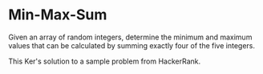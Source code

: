 # Min-Max-Sum
Given an array of random integers, determine the minimum and maximum values that can be calculated by summing exactly four of the five integers.

This Ker's solution to a sample problem from HackerRank. 

